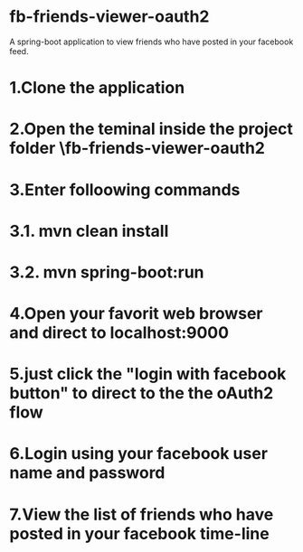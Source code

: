 # fb-friends-viewer-oauth2
A spring-boot application to view friends who have posted in your facebook feed.

# 1.Clone the application
# 2.Open the teminal inside the project folder <path>\fb-friends-viewer-oauth2
# 3.Enter folloowing commands
   # 3.1. mvn clean install 
   # 3.2. mvn spring-boot:run 
# 4.Open your favorit web browser and direct to localhost:9000 
# 5.just click the "login with facebook button" to direct to the the oAuth2 flow
# 6.Login using your facebook user name and password
# 7.View the list of friends who have posted in your facebook time-line


